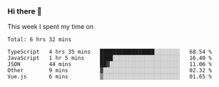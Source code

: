 ### Hi there 👋

<!--
**qiruohan/qiruohan** is a ✨ _special_ ✨ repository because its `README.md` (this file) appears on your GitHub profile.

Here are some ideas to get you started:

- 🔭 I’m currently working on ...
- 🌱 I’m currently learning ...
- 👯 I’m looking to collaborate on ...
- 🤔 I’m looking for help with ...
- 💬 Ask me about ...
- 📫 How to reach me: ...
- 😄 Pronouns: ...
- ⚡ Fun fact: ...
-->

This week I spent my time on 
<!--START_SECTION:waka-->
```text
Total: 6 hrs 32 mins

TypeScript   4 hrs 35 mins   █████████████████░░░░░░░░   68.54 % 
JavaScript   1 hr 5 mins     ████░░░░░░░░░░░░░░░░░░░░░   16.40 % 
JSON         44 mins         ██▓░░░░░░░░░░░░░░░░░░░░░░   11.06 % 
Other        9 mins          ▓░░░░░░░░░░░░░░░░░░░░░░░░   02.32 % 
Vue.js       6 mins          ▒░░░░░░░░░░░░░░░░░░░░░░░░   01.65 % 
```
<!--END_SECTION:waka-->
